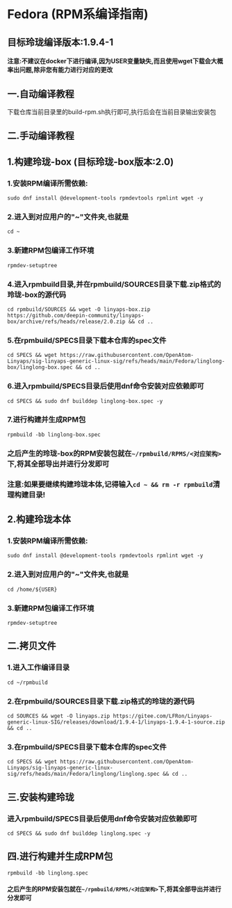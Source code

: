 # Fedora (RPM系编译指南)

## 目标玲珑编译版本:1.9.4-1

#### 注意:不建议在docker下进行编译,因为USER变量缺失,而且使用wget下载会大概率出问题,除非您有能力进行对应的更改

## 一.自动编译教程

下载仓库当前目录里的build-rpm.sh执行即可,执行后会在当前目录输出安装包

## 二.手动编译教程

## 1.构建玲珑-box (目标玲珑-box版本:2.0)

### 1.安装RPM编译所需依赖:

`sudo dnf install @development-tools rpmdevtools rpmlint wget -y`

### 2.进入到对应用户的"~"文件夹,也就是

`cd ~`

### 3.新建RPM包编译工作环境

`rpmdev-setuptree`

### 4.进入rpmbuild目录,并在rpmbuild/SOURCES目录下载.zip格式的玲珑-box的源代码

`cd rpmbuild/SOURCES && wget -O linyaps-box.zip https://github.com/deepin-community/linyaps-box/archive/refs/heads/release/2.0.zip && cd ..`

### 5.在rpmbuild/SPECS目录下载本仓库的spec文件

`cd SPECS && wget https://raw.githubusercontent.com/OpenAtom-Linyaps/sig-linyaps-generic-linux-sig/refs/heads/main/Fedora/linglong-box/linglong-box.spec && cd ..`

### 6.进入rpmbuild/SPECS目录后使用dnf命令安装对应依赖即可

`cd SPECS && sudo dnf builddep linglong-box.spec -y`

### 7.进行构建并生成RPM包

`rpmbuild -bb linglong-box.spec`



### 之后产生的玲珑-box的RPM安装包就在`~/rpmbuild/RPMS/<对应架构>`下,将其全部导出并进行分发即可



### 注意:如果要继续构建玲珑本体,记得输入`cd ~ && rm -r rpmbuild`清理构建目录!



## 2.构建玲珑本体

### 1.安装RPM编译所需依赖:

`sudo dnf install @development-tools rpmdevtools rpmlint wget -y`

### 2.进入到对应用户的"~"文件夹,也就是

`cd /home/${USER}`

### 3.新建RPM包编译工作环境

`rpmdev-setuptree`

## 二.拷贝文件

### 1.进入工作编译目录

`cd ~/rpmbuild`

### 2.在rpmbuild/SOURCES目录下载.zip格式的玲珑的源代码

`cd SOURCES && wget -O linyaps.zip https://gitee.com/LFRon/Linyaps-generic-linux-SIG/releases/download/1.9.4-1/linyaps-1.9.4-1-source.zip && cd ..`

### 3.在rpmbuild/SPECS目录下载本仓库的spec文件

`cd SPECS && wget https://raw.githubusercontent.com/OpenAtom-Linyaps/sig-linyaps-generic-linux-sig/refs/heads/main/Fedora/linglong/linglong.spec && cd ..`

## 三.安装构建玲珑

### 进入rpmbuild/SPECS目录后使用dnf命令安装对应依赖即可

`cd SPECS && sudo dnf builddep linglong.spec -y`

## 四.进行构建并生成RPM包

`rpmbuild -bb linglong.spec`

#### 之后产生的RPM安装包就在`~/rpmbuild/RPMS/<对应架构>`下,将其全部导出并进行分发即可
